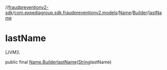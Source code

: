 //[fraudpreventionv2-sdk](../../../../index.md)/[com.expediagroup.sdk.fraudpreventionv2.models](../../index.md)/[Name](../index.md)/[Builder](index.md)/[lastName](last-name.md)

# lastName

[JVM]\

public final [Name.Builder](index.md)[lastName](last-name.md)([String](https://docs.oracle.com/javase/8/docs/api/java/lang/String.html)lastName)
